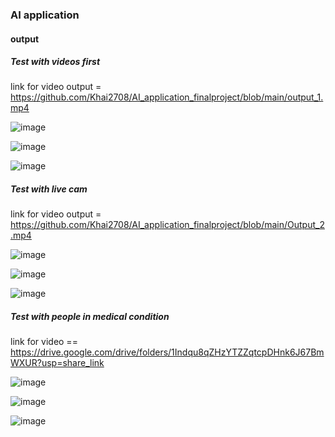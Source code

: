 ### AI application


#### output

##### Test with videos first

link for video output = https://github.com/Khai2708/AI_application_finalproject/blob/main/output_1.mp4

![image](https://user-images.githubusercontent.com/90145797/206859306-b28801c2-8f84-40dc-b2f4-720cc55ddcc8.png)

![image](https://user-images.githubusercontent.com/90145797/206859318-d03d8af3-f8e9-45d4-9f56-c79fa1b95550.png)

![image](https://user-images.githubusercontent.com/90145797/206859330-5787c321-74df-4e9d-bd8c-bc0e8f556609.png)

##### Test with live cam

link for video output = https://github.com/Khai2708/AI_application_finalproject/blob/main/Output_2.mp4

![image](https://user-images.githubusercontent.com/90145797/206859145-3cb402f8-3f24-4052-b4aa-64b23ddfe6fb.png)

![image](https://user-images.githubusercontent.com/90145797/206859122-15bf2eb1-875f-41a3-90a5-9bb6efc0db32.png)

![image](https://user-images.githubusercontent.com/90145797/206859190-c08eb443-e737-4e28-b740-8eae90d5f65f.png)

##### Test with people in medical condition

link for video == https://drive.google.com/drive/folders/1Indqu8qZHzYTZZqtcpDHnk6J67BmWXUR?usp=share_link

![image](https://user-images.githubusercontent.com/90145797/206859400-4e1995c6-1bd4-4df7-b49c-04df42e1da87.png)

![image](https://user-images.githubusercontent.com/90145797/206859425-4884ec32-457b-46c4-9111-5ea39ce93637.png)

![image](https://user-images.githubusercontent.com/90145797/206859446-76b5cbae-e754-4aa4-bb9b-4e16a507bec0.png)



